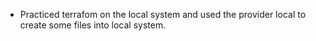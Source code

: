 - Practiced terrafom on the local system and used the provider local to create some files into local system. 

